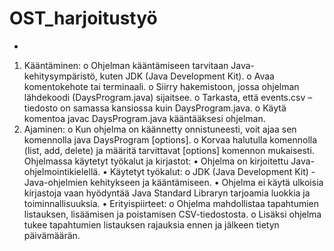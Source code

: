 # OST_harjoitustyö
-
1.	Kääntäminen:
o	Ohjelman kääntämiseen tarvitaan Java-kehitysympäristö, kuten JDK (Java Development Kit).
o	Avaa komentokehote tai terminaali.
o	Siirry hakemistoon, jossa ohjelman lähdekoodi (DaysProgram.java) sijaitsee.
o	Tarkasta, että events.csv – tiedosto on samassa kansiossa kuin DaysProgram.java.
o	Käytä komentoa javac DaysProgram.java kääntääksesi ohjelman.
2.	Ajaminen:
o	Kun ohjelma on käännetty onnistuneesti, voit ajaa sen komennolla java DaysProgram <command> [options].
o	Korvaa <command> halutulla komennolla (list, add, delete) ja määritä tarvittavat [options] komennon mukaisesti.
Ohjelmassa käytetyt työkalut ja kirjastot:
•	Ohjelma on kirjoitettu Java-ohjelmointikielellä.
•	Käytetyt työkalut:
o	JDK (Java Development Kit) - Java-ohjelmien kehitykseen ja kääntämiseen.
•	Ohjelma ei käytä ulkoisia kirjastoja vaan hyödyntää Java Standard Libraryn tarjoamia luokkia ja toiminnallisuuksia.
•	Erityispiirteet:
o	Ohjelma mahdollistaa tapahtumien listauksen, lisäämisen ja poistamisen CSV-tiedostosta.
o	Lisäksi ohjelma tukee tapahtumien listauksen rajauksia ennen ja jälkeen tietyn päivämäärän.

